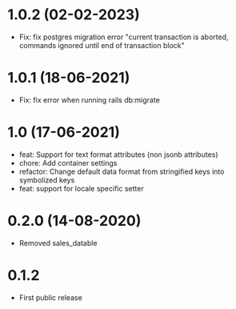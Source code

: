 # 1.0.2 (02-02-2023)
- Fix: fix postgres migration error "current transaction is aborted, commands ignored until end of transaction block"

# 1.0.1 (18-06-2021)
- Fix: fix error when running rails db:migrate

# 1.0 (17-06-2021)
- feat: Support for text format attributes (non jsonb attributes)
- chore: Add container settings
- refactor: Change default data format from stringified keys into symbolized keys
- feat: support for locale specific setter

# 0.2.0 (14-08-2020)
- Removed sales_datable

# 0.1.2
- First public release
